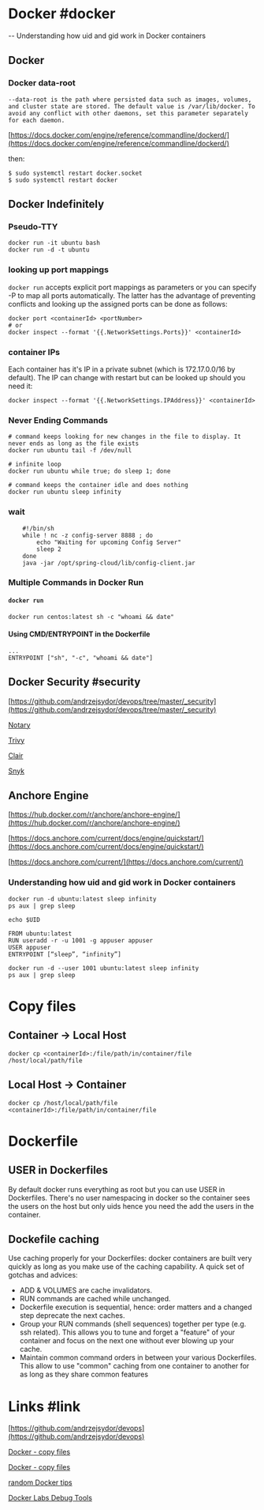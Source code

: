 
# Docker #docker

-- Understanding how uid and gid work in Docker containers

## Docker

### Docker data-root

```
--data-root is the path where persisted data such as images, volumes, and cluster state are stored. The default value is /var/lib/docker. To avoid any conflict with other daemons, set this parameter separately for each daemon.
```

[https://docs.docker.com/engine/reference/commandline/dockerd/](https://docs.docker.com/engine/reference/commandline/dockerd/)

then:
```
$ sudo systemctl restart docker.socket 
$ sudo systemctl restart docker
```

## Docker Indefinitely

### Pseudo-TTY

```
docker run -it ubuntu bash
docker run -d -t ubuntu
```

### looking up port mappings

`docker run` accepts explicit port mappings as parameters or you can specify -P to map all ports automatically. The latter has the advantage of preventing conflicts and looking up the assigned ports can be done as follows:
 
 ```
docker port <containerId> <portNumber>
# or
docker inspect --format '{{.NetworkSettings.Ports}}' <containerId>
```

### container IPs

Each container has it's IP in a private subnet (which is 172.17.0.0/16 by default). 
The IP can change with restart but can be looked up should you need it:

```
docker inspect --format '{{.NetworkSettings.IPAddress}}' <containerId>
```

### Never Ending Commands

```
# command keeps looking for new changes in the file to display. It never ends as long as the file exists
docker run ubuntu tail -f /dev/null

# infinite loop
docker run ubuntu while true; do sleep 1; done

# command keeps the container idle and does nothing
docker run ubuntu sleep infinity
```

### wait

```
	#!/bin/sh
	while ! nc -z config-server 8888 ; do
	    echo "Waiting for upcoming Config Server"
	    sleep 2
	done
	java -jar /opt/spring-cloud/lib/config-client.jar
```

### Multiple Commands in Docker Run

#### `docker run`

```
docker run centos:latest sh -c "whoami && date"
```

#### Using CMD/ENTRYPOINT in the Dockerfile

```
...
ENTRYPOINT ["sh", "-c", "whoami && date"]
```

## Docker Security #security

[https://github.com/andrzejsydor/devops/tree/master/_security](https://github.com/andrzejsydor/devops/tree/master/_security)

[Notary](https://github.com/theupdateframework/notary)

[Trivy](https://github.com/aquasecurity/trivy)

[Clair](https://github.com/quay/clair)

[Snyk](https://snyk.io/product/container-vulnerability-management/)

## Anchore Engine

[https://hub.docker.com/r/anchore/anchore-engine/](https://hub.docker.com/r/anchore/anchore-engine/)

[https://docs.anchore.com/current/docs/engine/quickstart/](https://docs.anchore.com/current/docs/engine/quickstart/)

[https://docs.anchore.com/current/](https://docs.anchore.com/current/)


### Understanding how uid and gid work in Docker containers

```
docker run -d ubuntu:latest sleep infinity
ps aux | grep sleep
```

```
echo $UID
```

```
FROM ubuntu:latest
RUN useradd -r -u 1001 -g appuser appuser
USER appuser
ENTRYPOINT [“sleep”, “infinity”]
```

```
docker run -d --user 1001 ubuntu:latest sleep infinity
ps aux | grep sleep
```

# Copy files

## Container -> Local Host

```
docker cp <containerId>:/file/path/in/container/file /host/local/path/file
```

## Local Host -> Container

```
docker cp /host/local/path/file <containerId>:/file/path/in/container/file
```

# Dockerfile

## USER in Dockerfiles

By default docker runs everything as root but you can use USER in Dockerfiles. There's no user namespacing in docker so the container sees the users on the host but only uids hence you need the add the users in the container.

## Dockefile caching

Use caching properly for your Dockerfiles: docker containers are built very quickly as long as you make use of the caching capability. A quick set of gotchas and advices:
- ADD & VOLUMES are cache invalidators.
- RUN commands are cached while unchanged.
- Dockerfile execution is sequential, hence: order matters and a changed step deprecate the next caches.
- Group your RUN commands (shell sequences) together per type (e.g. ssh related). This allows you to tune and forget a "feature" of your container and focus on the next one without ever blowing up your cache.
- Maintain common command orders in between your various Dockerfiles. This allow to use "common" caching from one container to another for as long as they share common features

# Links #link 

[https://github.com/andrzejsydor/devops](https://github.com/andrzejsydor/devops)

[Docker - copy files](https://mkyong.com/docker/how-to-copy-files-from-docker-container-to-host/)

[Docker - copy files](https://www.baeldung.com/ops/docker-copying-files)

[random Docker tips](https://csabapalfi.github.io/random-docker-tips/)

[Docker Labs Debug Tools](https://hub.docker.com/extensions/docker/labs-debug-tools-extension)
